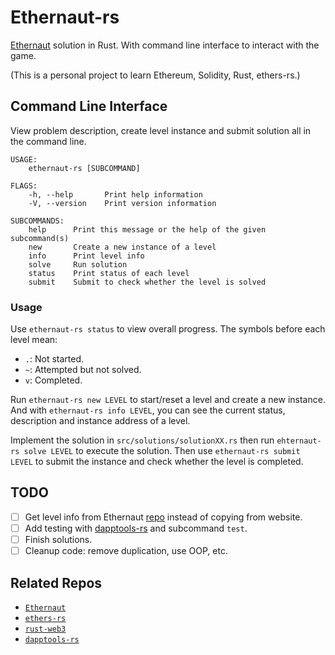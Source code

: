 # Ethernaut-rs
[Ethernaut](https://ethernaut.openzeppelin.com/) solution in Rust. With command line interface to
interact with the game.

(This is a personal project to learn Ethereum, Solidity, Rust, ethers-rs.)


## Command Line Interface
View problem description, create level instance and submit solution all in the command line.
```
USAGE:
    ethernaut-rs [SUBCOMMAND]

FLAGS:
    -h, --help       Print help information
    -V, --version    Print version information

SUBCOMMANDS:
    help      Print this message or the help of the given subcommand(s)
    new       Create a new instance of a level
    info      Print level info
    solve     Run solution
    status    Print status of each level
    submit    Submit to check whether the level is solved
```

### Usage
Use `ethernaut-rs status` to view overall progress. The symbols before each level mean:
- `.`: Not started.
- `~`: Attempted but not solved.
- `v`: Completed.

Run `ethernaut-rs new LEVEL` to start/reset a level and create a new instance. And with
`ethernaut-rs info LEVEL`, you can see the current status, description and instance address of a
level.

Implement the solution in `src/solutions/solutionXX.rs` then run `ehternaut-rs solve LEVEL` to
execute the solution. Then use `ethernaut-rs submit LEVEL` to submit the instance and check whether
the level is completed.

## TODO
- [ ] Get level info from Ethernaut [repo](https://github.com/OpenZeppelin/ethernaut) instead of
copying from website.
- [ ] Add testing with [dapptools-rs](https://github.com/gakonst/dapptools-rs) and subcommand `test`.
- [ ] Finish solutions.
- [ ] Cleanup code: remove duplication, use OOP, etc.

## Related Repos
- [`Ethernaut`](https://github.com/OpenZeppelin/ethernaut)
- [`ethers-rs`](https://github.com/gakonst/ethers-rs)
- [`rust-web3`](https://github.com/tomusdrw/rust-web3/)
- [`dapptools-rs`](https://github.com/gakonst/dapptools-rs)
